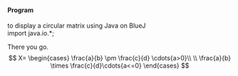#### Program  
to display a circular matrix using Java on BlueJ  
import java.io.*;


There you go.
$$
X=
\begin{cases}
\frac{a}{b} \pm \frac{c}{d} \cdots{a>0}\\
\\
\frac{a}{b} \times \frac{c}{d}\cdots{a<=0}
\end{cases}
$$